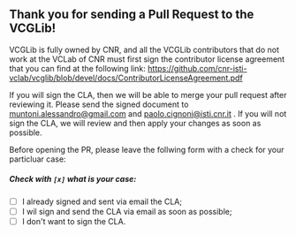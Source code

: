 ## Thank you for sending a Pull Request to the VCGLib! 

VCGLib is fully owned by CNR, and all the VCGLib contributors that do not work at the VCLab of CNR must first sign the contributor license agreement that you can find at the following link: https://github.com/cnr-isti-vclab/vcglib/blob/devel/docs/ContributorLicenseAgreement.pdf

If you will sign the CLA, then we will be able to merge your pull request after reviewing it.
Please send the signed document to muntoni.alessandro@gmail.com and paolo.cignoni@isti.cnr.it .
If you will not sign the CLA, we will review and then apply your changes as soon as possible.

Before opening the PR, please leave the follwing form with a check for your particluar case:

##### Check with `[x]` what is your case:
- [ ] I already signed and sent via email the CLA;
- [ ] I wil sign and send the CLA via email as soon as possible;
- [ ] I don't want to sign the CLA.